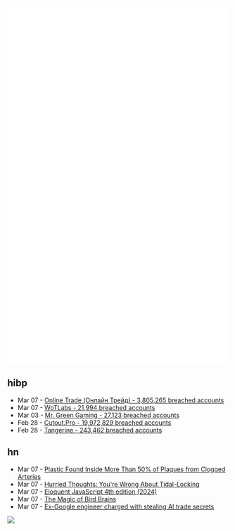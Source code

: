 ![Metrics](https://raw.githubusercontent.com/phixion/phixion/master/metrics.svg)

## hibp

<!--
for https://github.com/phixion/phixion/blob/main/.github/workflows/feeds.yml
-->
<!--START_SECTION:haveibeenpwnd-->
- Mar 07 - [Online Trade (Онлайн Трейд) - 3,805,265 breached accounts](https://haveibeenpwned.com/PwnedWebsites#OnlineTrade)
- Mar 07 - [WoTLabs - 21,994 breached accounts](https://haveibeenpwned.com/PwnedWebsites#WoTLabs)
- Mar 03 - [Mr. Green Gaming - 27,123 breached accounts](https://haveibeenpwned.com/PwnedWebsites#MrGreenGaming)
- Feb 28 - [Cutout.Pro - 19,972,829 breached accounts](https://haveibeenpwned.com/PwnedWebsites#CutoutPro)
- Feb 28 - [Tangerine - 243,462 breached accounts](https://haveibeenpwned.com/PwnedWebsites#Tangerine)
<!--END_SECTION:haveibeenpwnd-->

## hn

<!--
for https://github.com/phixion/phixion/blob/main/.github/workflows/feeds.yml
-->
<!--START_SECTION:hn-->
- Mar 07 - [Plastic Found Inside More Than 50% of Plaques from Clogged Arteries](https://www.sciencealert.com/plastic-found-inside-more-than-50-of-plaques-from-clogged-arteries)
- Mar 07 - [Hurried Thoughts: You're Wrong About Tidal-Locking](https://worldbuildingpasta.blogspot.com/2024/03/hurried-thoughts-youre-wrong-about.html)
- Mar 07 - [Eloquent JavaScript 4th edition (2024)](https://eloquentjavascript.net/)
- Mar 07 - [The Magic of Bird Brains](https://www.newyorker.com/science/elements/the-magic-of-bird-brains)
- Mar 07 - [Ex-Google engineer charged with stealing AI trade secrets](https://apnews.com/article/china-google-justice-department-63156ade1e564d15d92adbef91e9c5da)
<!--END_SECTION:hn-->

<!--
for https://yhype.me
-->
![](https://hit.yhype.me/github/profile?user_id=13013670)
